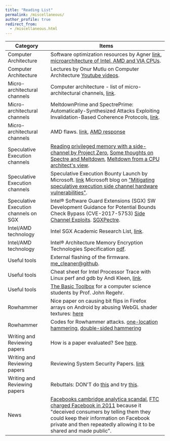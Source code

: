 ```yaml
---
title: "Reading List"
permalink: /miscellaneous/
author_profile: true
redirect_from: 
  - /miscellaneous.html
---
```

| Category                 | Items                                                                            |
|--------------------------|--------------------------------------------------------------------------------- |
| Computer Architecture | Software optimization resources by Agner [link](http://agner.org/optimize/), [microarchitecture of Intel, AMD and VIA CPUs](http://agner.org/optimize/microarchitecture.pdf). | 
| Computer Architecture | Lectures by Onur Mutlu on Computer Architecture [Youtube videos](https://www.youtube.com/playlist?list=PL5Q2soXY2Zi9OhoVQBXYFIZywZXCPl4M_). |
| Micro-architectural channels | Computer architecture - list of micro-architectural channels, [link](https://github.com/MattPD/cpplinks/blob/master/comparch.micro.channels.md). | 
| Micro-architectural channels | MeltdownPrime and SpectrePrime: Automatically-Synthesized Attacks Exploiting Invalidation-Based Coherence Protocols, [link](https://arxiv.org/abs/1802.03802).|
| Micro-architectural channels | AMD flaws. [link](https://safefirmware.com/amdflaws_whitepaper.pdf), [AMD response](https://community.amd.com/community/amd-corporate/blog/2018/03/20/initial-amd-technical-assessment-of-cts-labs-research) |
| Speculative Execution channels | [Reading privileged memory with a side-channel by Project Zero](https://googleprojectzero.blogspot.ca/2018/01/reading-privileged-memory-with-side.html), [Some thoughts on Spectre and Meltdown](http://www.daemonology.net/blog/2018-01-17-some-thoughts-on-spectre-and-meltdown.html), [Meltdown from a CPU architect's view](https://www.realworldtech.com/forum/?threadid=174129&curpostid=174159). |
| Speculative Execution channels | Speculative Execution Bounty Launch by Microsoft. [link](https://blogs.technet.microsoft.com/msrc/2018/03/14/speculative-execution-bounty-launch/) Microsoft blog on ["Mitigating speculative execution side channel hardware vulnerabilities"](https://blogs.technet.microsoft.com/srd/2018/03/15/mitigating-speculative-execution-side-channel-hardware-vulnerabilities/). |
| Speculative Execution channels on SGX | Intel® Software Guard Extensions (SGX) SW Development Guidance for Potential Bounds Check Bypass (CVE-2017-5753) [Side Channel Exploits](https://software.intel.com/sites/default/files/managed/e1/ec/SGX_SDK_Developer_Guidance-CVE-2017-5753.pdf). [SGXPectre](https://github.com/osusecLab/SgxPectre).
| Intel/AMD technology | Intel SGX Academic Research List, [link](https://software.intel.com/en-us/sgx/academic-research). | 
| Intel/AMD technology | Intel® Architecture Memory Encryption Technologies Specification [pdf](https://software.intel.com/sites/default/files/managed/a5/16/Multi-Key-Total-Memory-Encryption-Spec.pdf). |
|Useful tools | External flashing of the firmware. [me_cleaner@github](https://github.com/corna/me_cleaner/wiki/External-flashing). | 
|Useful tools | Cheat sheet for Intel Processor Trace with Linux perf and gdb by Andi Kleen, [link](http://halobates.de/blog/p/410).| 
|Useful tools | [The Basic Toolbox](https://blog.regehr.org/archives/1578) for a computer science students by Prof. John Regehr. | 
| Rowhammer | Nice paper on causing bit flips in Firefox arrays on Android by abusing WebGL shader textures: [here](https://csdl.computer.org/csdl/proceedings/sp/2018/4353/00/435301a357.pdf) | 
| Rowhammer | Codes for Rowhammer attacks. [one-location hammering](https://github.com/IAIK/flipfloyd), [double-sided hammering](https://github.com/IAIK/rowhammerjs/tree/master/native)| 
| Writing and Reviewing papers | How is a paper evaluated? See [here](https://nebelwelt.net/blog/20180303-PCexperience.html). | 
| Writing and Reviewing papers | Reviewing System Security Papers. [link](https://www.sigarch.org/reviewing-system-security-papers/)| 
| Writing and Reviewing papers | Rebuttals: DON'T do [this](https://replicationindex.wordpress.com/2017/11/16/preprint-z-curve-a-method-for-the-estimating-replicability-based-on-test-statistics-in-original-studies-schimmack-brunner-2017/) and try [this](https://www.st.cs.uni-saarland.de/zeller/onresearch/rebuttal-patterns.php3). | 
| News | [Facebooks cambridge analytica scandal](https://arstechnica.com/tech-policy/2018/03/facebooks-cambridge-analytica-scandal-explained/),  [FTC charged Facebook in 2011](https://www.ftc.gov/news-events/press-releases/2011/11/facebook-settles-ftc-charges-it-deceived-consumers-failing-keep) because it "deceived consumers by telling them they could keep their information on Facebook private and then repeatedly allowing it to be shared and made public". |

